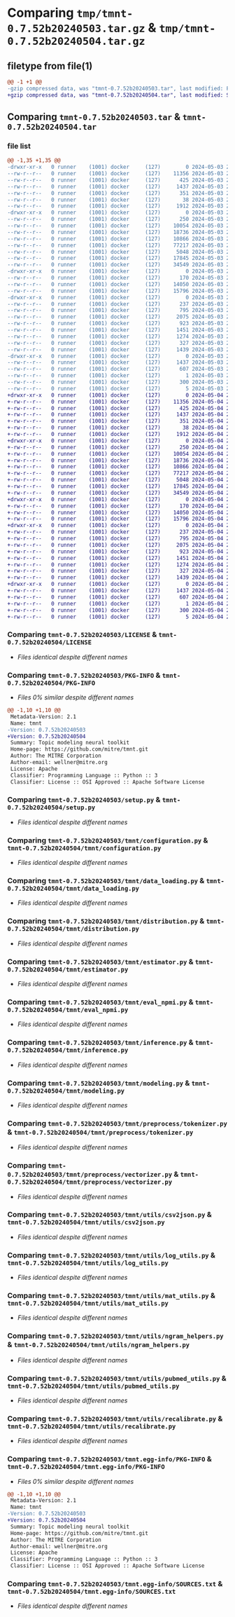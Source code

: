 # Comparing `tmp/tmnt-0.7.52b20240503.tar.gz` & `tmp/tmnt-0.7.52b20240504.tar.gz`

## filetype from file(1)

```diff
@@ -1 +1 @@
-gzip compressed data, was "tmnt-0.7.52b20240503.tar", last modified: Fri May  3 23:05:18 2024, max compression
+gzip compressed data, was "tmnt-0.7.52b20240504.tar", last modified: Sat May  4 23:05:07 2024, max compression
```

## Comparing `tmnt-0.7.52b20240503.tar` & `tmnt-0.7.52b20240504.tar`

### file list

```diff
@@ -1,35 +1,35 @@
-drwxr-xr-x   0 runner    (1001) docker     (127)        0 2024-05-03 23:05:18.058207 tmnt-0.7.52b20240503/
--rw-r--r--   0 runner    (1001) docker     (127)    11356 2024-05-03 23:05:07.000000 tmnt-0.7.52b20240503/LICENSE
--rw-r--r--   0 runner    (1001) docker     (127)      425 2024-05-03 23:05:07.000000 tmnt-0.7.52b20240503/NOTICE
--rw-r--r--   0 runner    (1001) docker     (127)     1437 2024-05-03 23:05:18.058207 tmnt-0.7.52b20240503/PKG-INFO
--rw-r--r--   0 runner    (1001) docker     (127)      351 2024-05-03 23:05:07.000000 tmnt-0.7.52b20240503/README.md
--rw-r--r--   0 runner    (1001) docker     (127)       38 2024-05-03 23:05:18.058207 tmnt-0.7.52b20240503/setup.cfg
--rw-r--r--   0 runner    (1001) docker     (127)     1912 2024-05-03 23:05:07.000000 tmnt-0.7.52b20240503/setup.py
-drwxr-xr-x   0 runner    (1001) docker     (127)        0 2024-05-03 23:05:18.054207 tmnt-0.7.52b20240503/tmnt/
--rw-r--r--   0 runner    (1001) docker     (127)      250 2024-05-03 23:05:07.000000 tmnt-0.7.52b20240503/tmnt/__init__.py
--rw-r--r--   0 runner    (1001) docker     (127)    10054 2024-05-03 23:05:07.000000 tmnt-0.7.52b20240503/tmnt/configuration.py
--rw-r--r--   0 runner    (1001) docker     (127)    18736 2024-05-03 23:05:07.000000 tmnt-0.7.52b20240503/tmnt/data_loading.py
--rw-r--r--   0 runner    (1001) docker     (127)    10866 2024-05-03 23:05:07.000000 tmnt-0.7.52b20240503/tmnt/distribution.py
--rw-r--r--   0 runner    (1001) docker     (127)    77217 2024-05-03 23:05:07.000000 tmnt-0.7.52b20240503/tmnt/estimator.py
--rw-r--r--   0 runner    (1001) docker     (127)     5048 2024-05-03 23:05:07.000000 tmnt-0.7.52b20240503/tmnt/eval_npmi.py
--rw-r--r--   0 runner    (1001) docker     (127)    17845 2024-05-03 23:05:07.000000 tmnt-0.7.52b20240503/tmnt/inference.py
--rw-r--r--   0 runner    (1001) docker     (127)    34549 2024-05-03 23:05:07.000000 tmnt-0.7.52b20240503/tmnt/modeling.py
-drwxr-xr-x   0 runner    (1001) docker     (127)        0 2024-05-03 23:05:18.054207 tmnt-0.7.52b20240503/tmnt/preprocess/
--rw-r--r--   0 runner    (1001) docker     (127)      170 2024-05-03 23:05:07.000000 tmnt-0.7.52b20240503/tmnt/preprocess/__init__.py
--rw-r--r--   0 runner    (1001) docker     (127)    14050 2024-05-03 23:05:07.000000 tmnt-0.7.52b20240503/tmnt/preprocess/tokenizer.py
--rw-r--r--   0 runner    (1001) docker     (127)    15796 2024-05-03 23:05:07.000000 tmnt-0.7.52b20240503/tmnt/preprocess/vectorizer.py
-drwxr-xr-x   0 runner    (1001) docker     (127)        0 2024-05-03 23:05:18.058207 tmnt-0.7.52b20240503/tmnt/utils/
--rw-r--r--   0 runner    (1001) docker     (127)      237 2024-05-03 23:05:07.000000 tmnt-0.7.52b20240503/tmnt/utils/__init__.py
--rw-r--r--   0 runner    (1001) docker     (127)      795 2024-05-03 23:05:07.000000 tmnt-0.7.52b20240503/tmnt/utils/csv2json.py
--rw-r--r--   0 runner    (1001) docker     (127)     2075 2024-05-03 23:05:07.000000 tmnt-0.7.52b20240503/tmnt/utils/log_utils.py
--rw-r--r--   0 runner    (1001) docker     (127)      923 2024-05-03 23:05:07.000000 tmnt-0.7.52b20240503/tmnt/utils/mat_utils.py
--rw-r--r--   0 runner    (1001) docker     (127)     1451 2024-05-03 23:05:07.000000 tmnt-0.7.52b20240503/tmnt/utils/ngram_helpers.py
--rw-r--r--   0 runner    (1001) docker     (127)     1274 2024-05-03 23:05:07.000000 tmnt-0.7.52b20240503/tmnt/utils/pubmed_utils.py
--rw-r--r--   0 runner    (1001) docker     (127)      327 2024-05-03 23:05:07.000000 tmnt-0.7.52b20240503/tmnt/utils/random.py
--rw-r--r--   0 runner    (1001) docker     (127)     1439 2024-05-03 23:05:07.000000 tmnt-0.7.52b20240503/tmnt/utils/recalibrate.py
-drwxr-xr-x   0 runner    (1001) docker     (127)        0 2024-05-03 23:05:18.058207 tmnt-0.7.52b20240503/tmnt.egg-info/
--rw-r--r--   0 runner    (1001) docker     (127)     1437 2024-05-03 23:05:18.000000 tmnt-0.7.52b20240503/tmnt.egg-info/PKG-INFO
--rw-r--r--   0 runner    (1001) docker     (127)      607 2024-05-03 23:05:18.000000 tmnt-0.7.52b20240503/tmnt.egg-info/SOURCES.txt
--rw-r--r--   0 runner    (1001) docker     (127)        1 2024-05-03 23:05:18.000000 tmnt-0.7.52b20240503/tmnt.egg-info/dependency_links.txt
--rw-r--r--   0 runner    (1001) docker     (127)      300 2024-05-03 23:05:18.000000 tmnt-0.7.52b20240503/tmnt.egg-info/requires.txt
--rw-r--r--   0 runner    (1001) docker     (127)        5 2024-05-03 23:05:18.000000 tmnt-0.7.52b20240503/tmnt.egg-info/top_level.txt
+drwxr-xr-x   0 runner    (1001) docker     (127)        0 2024-05-04 23:05:07.562256 tmnt-0.7.52b20240504/
+-rw-r--r--   0 runner    (1001) docker     (127)    11356 2024-05-04 23:04:58.000000 tmnt-0.7.52b20240504/LICENSE
+-rw-r--r--   0 runner    (1001) docker     (127)      425 2024-05-04 23:04:58.000000 tmnt-0.7.52b20240504/NOTICE
+-rw-r--r--   0 runner    (1001) docker     (127)     1437 2024-05-04 23:05:07.562256 tmnt-0.7.52b20240504/PKG-INFO
+-rw-r--r--   0 runner    (1001) docker     (127)      351 2024-05-04 23:04:58.000000 tmnt-0.7.52b20240504/README.md
+-rw-r--r--   0 runner    (1001) docker     (127)       38 2024-05-04 23:05:07.562256 tmnt-0.7.52b20240504/setup.cfg
+-rw-r--r--   0 runner    (1001) docker     (127)     1912 2024-05-04 23:04:58.000000 tmnt-0.7.52b20240504/setup.py
+drwxr-xr-x   0 runner    (1001) docker     (127)        0 2024-05-04 23:05:07.558256 tmnt-0.7.52b20240504/tmnt/
+-rw-r--r--   0 runner    (1001) docker     (127)      250 2024-05-04 23:04:58.000000 tmnt-0.7.52b20240504/tmnt/__init__.py
+-rw-r--r--   0 runner    (1001) docker     (127)    10054 2024-05-04 23:04:58.000000 tmnt-0.7.52b20240504/tmnt/configuration.py
+-rw-r--r--   0 runner    (1001) docker     (127)    18736 2024-05-04 23:04:58.000000 tmnt-0.7.52b20240504/tmnt/data_loading.py
+-rw-r--r--   0 runner    (1001) docker     (127)    10866 2024-05-04 23:04:58.000000 tmnt-0.7.52b20240504/tmnt/distribution.py
+-rw-r--r--   0 runner    (1001) docker     (127)    77217 2024-05-04 23:04:58.000000 tmnt-0.7.52b20240504/tmnt/estimator.py
+-rw-r--r--   0 runner    (1001) docker     (127)     5048 2024-05-04 23:04:58.000000 tmnt-0.7.52b20240504/tmnt/eval_npmi.py
+-rw-r--r--   0 runner    (1001) docker     (127)    17845 2024-05-04 23:04:58.000000 tmnt-0.7.52b20240504/tmnt/inference.py
+-rw-r--r--   0 runner    (1001) docker     (127)    34549 2024-05-04 23:04:58.000000 tmnt-0.7.52b20240504/tmnt/modeling.py
+drwxr-xr-x   0 runner    (1001) docker     (127)        0 2024-05-04 23:05:07.562256 tmnt-0.7.52b20240504/tmnt/preprocess/
+-rw-r--r--   0 runner    (1001) docker     (127)      170 2024-05-04 23:04:58.000000 tmnt-0.7.52b20240504/tmnt/preprocess/__init__.py
+-rw-r--r--   0 runner    (1001) docker     (127)    14050 2024-05-04 23:04:58.000000 tmnt-0.7.52b20240504/tmnt/preprocess/tokenizer.py
+-rw-r--r--   0 runner    (1001) docker     (127)    15796 2024-05-04 23:04:58.000000 tmnt-0.7.52b20240504/tmnt/preprocess/vectorizer.py
+drwxr-xr-x   0 runner    (1001) docker     (127)        0 2024-05-04 23:05:07.562256 tmnt-0.7.52b20240504/tmnt/utils/
+-rw-r--r--   0 runner    (1001) docker     (127)      237 2024-05-04 23:04:58.000000 tmnt-0.7.52b20240504/tmnt/utils/__init__.py
+-rw-r--r--   0 runner    (1001) docker     (127)      795 2024-05-04 23:04:58.000000 tmnt-0.7.52b20240504/tmnt/utils/csv2json.py
+-rw-r--r--   0 runner    (1001) docker     (127)     2075 2024-05-04 23:04:58.000000 tmnt-0.7.52b20240504/tmnt/utils/log_utils.py
+-rw-r--r--   0 runner    (1001) docker     (127)      923 2024-05-04 23:04:58.000000 tmnt-0.7.52b20240504/tmnt/utils/mat_utils.py
+-rw-r--r--   0 runner    (1001) docker     (127)     1451 2024-05-04 23:04:58.000000 tmnt-0.7.52b20240504/tmnt/utils/ngram_helpers.py
+-rw-r--r--   0 runner    (1001) docker     (127)     1274 2024-05-04 23:04:58.000000 tmnt-0.7.52b20240504/tmnt/utils/pubmed_utils.py
+-rw-r--r--   0 runner    (1001) docker     (127)      327 2024-05-04 23:04:58.000000 tmnt-0.7.52b20240504/tmnt/utils/random.py
+-rw-r--r--   0 runner    (1001) docker     (127)     1439 2024-05-04 23:04:58.000000 tmnt-0.7.52b20240504/tmnt/utils/recalibrate.py
+drwxr-xr-x   0 runner    (1001) docker     (127)        0 2024-05-04 23:05:07.562256 tmnt-0.7.52b20240504/tmnt.egg-info/
+-rw-r--r--   0 runner    (1001) docker     (127)     1437 2024-05-04 23:05:07.000000 tmnt-0.7.52b20240504/tmnt.egg-info/PKG-INFO
+-rw-r--r--   0 runner    (1001) docker     (127)      607 2024-05-04 23:05:07.000000 tmnt-0.7.52b20240504/tmnt.egg-info/SOURCES.txt
+-rw-r--r--   0 runner    (1001) docker     (127)        1 2024-05-04 23:05:07.000000 tmnt-0.7.52b20240504/tmnt.egg-info/dependency_links.txt
+-rw-r--r--   0 runner    (1001) docker     (127)      300 2024-05-04 23:05:07.000000 tmnt-0.7.52b20240504/tmnt.egg-info/requires.txt
+-rw-r--r--   0 runner    (1001) docker     (127)        5 2024-05-04 23:05:07.000000 tmnt-0.7.52b20240504/tmnt.egg-info/top_level.txt
```

### Comparing `tmnt-0.7.52b20240503/LICENSE` & `tmnt-0.7.52b20240504/LICENSE`

 * *Files identical despite different names*

### Comparing `tmnt-0.7.52b20240503/PKG-INFO` & `tmnt-0.7.52b20240504/PKG-INFO`

 * *Files 0% similar despite different names*

```diff
@@ -1,10 +1,10 @@
 Metadata-Version: 2.1
 Name: tmnt
-Version: 0.7.52b20240503
+Version: 0.7.52b20240504
 Summary: Topic modeling neural toolkit
 Home-page: https://github.com/mitre/tmnt.git
 Author: The MITRE Corporation
 Author-email: wellner@mitre.org
 License: Apache
 Classifier: Programming Language :: Python :: 3
 Classifier: License :: OSI Approved :: Apache Software License
```

### Comparing `tmnt-0.7.52b20240503/setup.py` & `tmnt-0.7.52b20240504/setup.py`

 * *Files identical despite different names*

### Comparing `tmnt-0.7.52b20240503/tmnt/configuration.py` & `tmnt-0.7.52b20240504/tmnt/configuration.py`

 * *Files identical despite different names*

### Comparing `tmnt-0.7.52b20240503/tmnt/data_loading.py` & `tmnt-0.7.52b20240504/tmnt/data_loading.py`

 * *Files identical despite different names*

### Comparing `tmnt-0.7.52b20240503/tmnt/distribution.py` & `tmnt-0.7.52b20240504/tmnt/distribution.py`

 * *Files identical despite different names*

### Comparing `tmnt-0.7.52b20240503/tmnt/estimator.py` & `tmnt-0.7.52b20240504/tmnt/estimator.py`

 * *Files identical despite different names*

### Comparing `tmnt-0.7.52b20240503/tmnt/eval_npmi.py` & `tmnt-0.7.52b20240504/tmnt/eval_npmi.py`

 * *Files identical despite different names*

### Comparing `tmnt-0.7.52b20240503/tmnt/inference.py` & `tmnt-0.7.52b20240504/tmnt/inference.py`

 * *Files identical despite different names*

### Comparing `tmnt-0.7.52b20240503/tmnt/modeling.py` & `tmnt-0.7.52b20240504/tmnt/modeling.py`

 * *Files identical despite different names*

### Comparing `tmnt-0.7.52b20240503/tmnt/preprocess/tokenizer.py` & `tmnt-0.7.52b20240504/tmnt/preprocess/tokenizer.py`

 * *Files identical despite different names*

### Comparing `tmnt-0.7.52b20240503/tmnt/preprocess/vectorizer.py` & `tmnt-0.7.52b20240504/tmnt/preprocess/vectorizer.py`

 * *Files identical despite different names*

### Comparing `tmnt-0.7.52b20240503/tmnt/utils/csv2json.py` & `tmnt-0.7.52b20240504/tmnt/utils/csv2json.py`

 * *Files identical despite different names*

### Comparing `tmnt-0.7.52b20240503/tmnt/utils/log_utils.py` & `tmnt-0.7.52b20240504/tmnt/utils/log_utils.py`

 * *Files identical despite different names*

### Comparing `tmnt-0.7.52b20240503/tmnt/utils/mat_utils.py` & `tmnt-0.7.52b20240504/tmnt/utils/mat_utils.py`

 * *Files identical despite different names*

### Comparing `tmnt-0.7.52b20240503/tmnt/utils/ngram_helpers.py` & `tmnt-0.7.52b20240504/tmnt/utils/ngram_helpers.py`

 * *Files identical despite different names*

### Comparing `tmnt-0.7.52b20240503/tmnt/utils/pubmed_utils.py` & `tmnt-0.7.52b20240504/tmnt/utils/pubmed_utils.py`

 * *Files identical despite different names*

### Comparing `tmnt-0.7.52b20240503/tmnt/utils/recalibrate.py` & `tmnt-0.7.52b20240504/tmnt/utils/recalibrate.py`

 * *Files identical despite different names*

### Comparing `tmnt-0.7.52b20240503/tmnt.egg-info/PKG-INFO` & `tmnt-0.7.52b20240504/tmnt.egg-info/PKG-INFO`

 * *Files 0% similar despite different names*

```diff
@@ -1,10 +1,10 @@
 Metadata-Version: 2.1
 Name: tmnt
-Version: 0.7.52b20240503
+Version: 0.7.52b20240504
 Summary: Topic modeling neural toolkit
 Home-page: https://github.com/mitre/tmnt.git
 Author: The MITRE Corporation
 Author-email: wellner@mitre.org
 License: Apache
 Classifier: Programming Language :: Python :: 3
 Classifier: License :: OSI Approved :: Apache Software License
```

### Comparing `tmnt-0.7.52b20240503/tmnt.egg-info/SOURCES.txt` & `tmnt-0.7.52b20240504/tmnt.egg-info/SOURCES.txt`

 * *Files identical despite different names*

